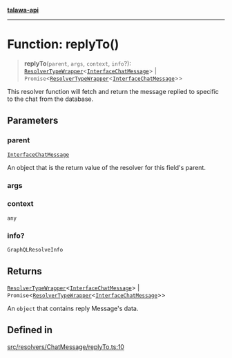 [**talawa-api**](../../../../README.md)

***

# Function: replyTo()

> **replyTo**(`parent`, `args`, `context`, `info`?): [`ResolverTypeWrapper`](../../../../types/generatedGraphQLTypes/type-aliases/ResolverTypeWrapper.md)\<[`InterfaceChatMessage`](../../../../models/ChatMessage/interfaces/InterfaceChatMessage.md)\> \| `Promise`\<[`ResolverTypeWrapper`](../../../../types/generatedGraphQLTypes/type-aliases/ResolverTypeWrapper.md)\<[`InterfaceChatMessage`](../../../../models/ChatMessage/interfaces/InterfaceChatMessage.md)\>\>

This resolver function will fetch and return the message replied to specific to the chat from the database.

## Parameters

### parent

[`InterfaceChatMessage`](../../../../models/ChatMessage/interfaces/InterfaceChatMessage.md)

An object that is the return value of the resolver for this field's parent.

### args

### context

`any`

### info?

`GraphQLResolveInfo`

## Returns

[`ResolverTypeWrapper`](../../../../types/generatedGraphQLTypes/type-aliases/ResolverTypeWrapper.md)\<[`InterfaceChatMessage`](../../../../models/ChatMessage/interfaces/InterfaceChatMessage.md)\> \| `Promise`\<[`ResolverTypeWrapper`](../../../../types/generatedGraphQLTypes/type-aliases/ResolverTypeWrapper.md)\<[`InterfaceChatMessage`](../../../../models/ChatMessage/interfaces/InterfaceChatMessage.md)\>\>

An `object` that contains reply Message's data.

## Defined in

[src/resolvers/ChatMessage/replyTo.ts:10](https://github.com/Suyash878/talawa-api/blob/e4413cec641a837926071678fed3c7f67234e31e/src/resolvers/ChatMessage/replyTo.ts#L10)
